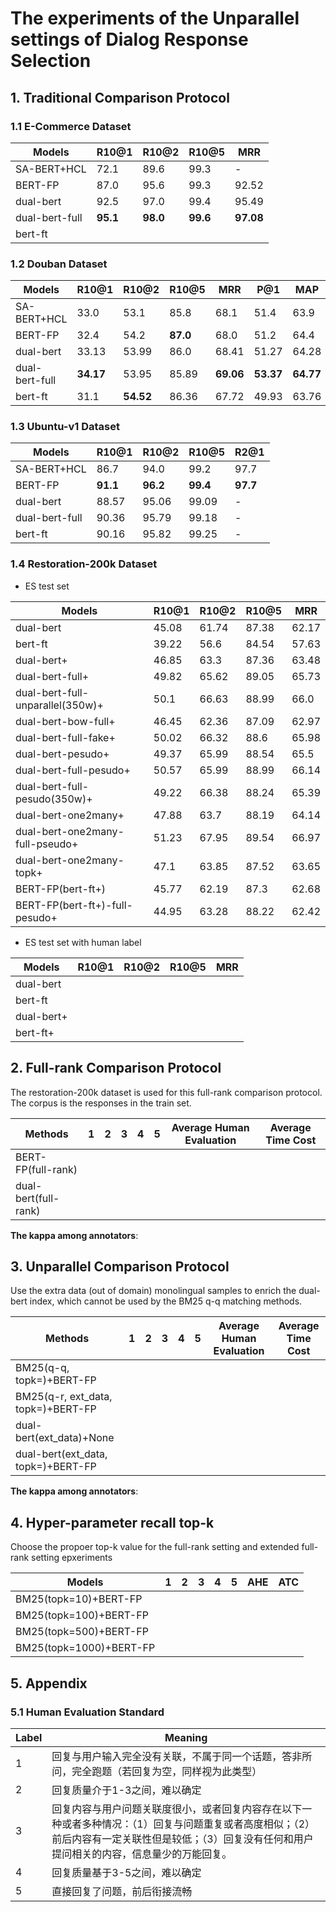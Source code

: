 # The experiments of the Unparallel settings of Dialog Response Selection

## 1. Traditional Comparison Protocol

### 1.1 E-Commerce Dataset

| Models             | R10@1 | R10@2 | R10@5 | MRR   |
| ------------------ | ----- | ----- | ----- | ----- |
| SA-BERT+HCL        | 72.1  | 89.6  | 99.3  | -     |
| BERT-FP            | 87.0  | 95.6  | 99.3  | 92.52 |
| dual-bert          | 92.5  | 97.0  | 99.4  | 95.49 |
| dual-bert-full     | **95.1**  | **98.0**  | **99.6**  | **97.08** |
| bert-ft            |       |       |       |       |

### 1.2 Douban Dataset

<!-- seed=0; bsz=64; max_len=256,64; epoch=10; lr=5e-5; warmup_ratio=0.0l grad_clip=5.0;-->
| Models             | R10@1 | R10@2 | R10@5 | MRR   |  P@1  |  MAP   |
| ------------------ | ----- | ----- | ----- | ----- | ----- | ------ |
| SA-BERT+HCL        | 33.0  | 53.1  | 85.8  | 68.1  | 51.4  | 63.9   |
| BERT-FP            | 32.4  | 54.2  | **87.0**  | 68.0  | 51.2  | 64.4   |
| dual-bert          | 33.13 | 53.99 | 86.0  | 68.41 | 51.27 | 64.28  |
| dual-bert-full     | **34.17** | 53.95 | 85.89  | **69.06** | **53.37** | **64.77**  |
| bert-ft            | 31.1  | **54.52** | 86.36 | 67.72 | 49.93 | 63.76  |

### 1.3 Ubuntu-v1 Dataset

<!-- seed=0; bsz=64; max_len=256,64; epoch=10(bert-ft=5); lr=5e-5; warmup_ratio=0.0l grad_clip=5.0;-->
| Models         | R10@1 | R10@2 | R10@5 | R2@1   |
| -------------- | ----- | ----- | ----- | ------ |
| SA-BERT+HCL    | 86.7  | 94.0  | 99.2  | 97.7   |
| BERT-FP        | **91.1**  | **96.2**  | **99.4**  | **97.7**   |
| dual-bert      | 88.57 | 95.06 | 99.09 | - |
| dual-bert-full | 90.36 | 95.79 | 99.18 | - |
| bert-ft        | 90.16 | 95.82 | 99.25 | - |

### 1.4 Restoration-200k Dataset

* ES test set

<!-- + means the post-train has been used;
bert-fp parameters: lr=3e-5; grad_clip=5.0; see0; batch_size=96; max_len=256, min_mask_num=2;
max_mask_num=20; masked_lm_prob=0.15; min_context_length=2; min_token_length=20; epoch=25; warmup_ratio=0.01
pseudo means the utterances in the train.txt is used for psuedo
pseudo(350w) means the extra douban corpus is used for pseudo
-->
| Models             | R10@1 | R10@2 | R10@5 | MRR   |
| ------------------ | ----- | ----- | ----- | ----- |
| dual-bert          | 45.08 | 61.74 | 87.38 | 62.17 |
| bert-ft            | 39.22 | 56.6  | 84.54 | 57.63 |
| dual-bert+         | 46.85 | 63.3  | 87.36 | 63.48 |
| dual-bert-full+    | 49.82 | 65.62 | 89.05 | 65.73 |
| dual-bert-full-unparallel(350w)+    | 50.1 | 66.63 | 88.99 | 66.0 |
| dual-bert-bow-full+    | 46.45 | 62.36 | 87.09 | 62.97 |
| dual-bert-full-fake+    | 50.02 | 66.32 | 88.6 | 65.98 |
| dual-bert-pesudo+  | 49.37 | 65.99 | 88.54 | 65.5  |
| dual-bert-full-pesudo+  | 50.57 | 65.99 | 88.99 | 66.14  |
| dual-bert-full-pesudo(350w)+  | 49.22 | 66.38 | 88.24 | 65.39  |
| dual-bert-one2many+| 47.88 | 63.7  | 88.19 | 64.14 |
| dual-bert-one2many-full-pseudo+| 51.23 | 67.95  | 89.54 | 66.97 |
| dual-bert-one2many-topk+| 47.1 | 63.85  | 87.52 | 63.65 |
| BERT-FP(bert-ft+)  | 45.77 | 62.19 | 87.3  | 62.68 |
| BERT-FP(bert-ft+)-full-pesudo+  | 44.95 | 63.28 | 88.22  | 62.42 |

* ES test set with human label

| Models             | R10@1 | R10@2 | R10@5 | MRR   |
| ------------------ | ----- | ----- | ----- | ----- |
| dual-bert          | | | | |
| bert-ft            | | | | |
| dual-bert+         | | | | |
| bert-ft+           | | | | |

## 2. Full-rank Comparison Protocol

The restoration-200k dataset is used for this full-rank comparison protocol.
The corpus is the responses in the train set.

<!-- 
test set is not used in the faiss index; 
put the context utterances in the index(faiss and ES q-q matching index);
INBS is in-batch negative sampling
-->
| Methods                     | 1 | 2 | 3 | 4 | 5 | Average Human Evaluation | Average Time Cost | 
| --------------------------- | - | - | - | - | - | ------------------------ | ----------------- |
| BERT-FP(full-rank)          |   |   |   |   |   |                          |                   |
| dual-bert(full-rank)        |   |   |   |   |   |                          |                   |

**The kappa among annotators**: 

## 3. Unparallel Comparison Protocol

Use the extra data (out of domain) monolingual samples to enrich the dual-bert index, which cannot be used by the BM25 q-q matching methods.
<!-- 
test set is not used in the faiss index; put the context utterances in the index(faiss and ES q-q matching index) 
EXT means the extra data is used
BERT-FP=bert-ft+
-->
| Methods                     | 1 | 2 | 3 | 4 | 5 | Average Human Evaluation | Average Time Cost | 
| --------------------------- | - | - | - | - | - | ------------------------ | ----------------- |
| BM25(q-q, topk=)+BERT-FP    |   |   |   |   |   |                          |                   |
| BM25(q-r, ext_data, topk=)+BERT-FP    |   |   |   |   |   |                          |                   |
| dual-bert(ext_data)+None    |   |   |   |   |   |                          |                   |
| dual-bert(ext_data, topk=)+BERT-FP    |   |   |   |   |   |                          |                   |

**The kappa among annotators**: 

## 4. Hyper-parameter recall top-k

Choose the propoer top-k value for the full-rank setting and extended full-rank setting epxeriments
<!-- 
AHE means the average human evaluation
ATC means the average time cost
-->
| Models                  | 1 | 2 | 3 | 4 | 5 | AHE | ATC |
| ----------------------- | - | - | - | - | - | --- | --- |
| BM25(topk=10)+BERT-FP   |   |   |   |   |   |     |     | 
| BM25(topk=100)+BERT-FP  |   |   |   |   |   |     |     | 
| BM25(topk=500)+BERT-FP  |   |   |   |   |   |     |     | 
| BM25(topk=1000)+BERT-FP |   |   |   |   |   |     |     | 

## 5. Appendix

### 5.1 Human Evaluation Standard

| Label |  Meaning |
| ----- | -------- |
| 1     | 回复与用户输入完全没有关联，不属于同一个话题，答非所问，完全跑题（若回复为空，同样视为此类型） | 
| 2     | 回复质量介于1-3之间，难以确定 |
| 3     | 回复内容与用户问题关联度很小，或者回复内容存在以下一种或者多种情况：（1）回复与问题重复或者高度相似；（2）前后内容有一定关联性但是较低；（3）回复没有任何和用户提问相关的内容，信息量少的万能回复。|
| 4     | 回复质量基于3-5之间，难以确定 |
| 5     | 直接回复了问题，前后衔接流畅  |

